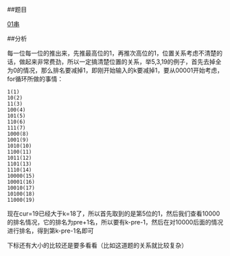 ##题目

[01串](http://acm.zjut.edu.cn/ShowProblem.aspx?ShowID=1135)

##分析

每一位每一位的推出来，先推最高位的1，再推次高位的1，位置关系考虑不清楚的话，做起来非常费劲，所以一定搞清楚位置的关系，举5,3,19的例子，首先去掉全为0的情况，那么排名要减掉1，即刚开始输入的k要减掉1，要从00001开始考虑，for循环所做的事情：

```
1(1)
10(2)
11(3)
100(4)
101(5)
110(6)
111(7)
1000(8)
1001(9)
1010(10)
1100(11)
1011(12)
1101(13)
1110(14)
10000(15)
10001(16)
10010(17)
10100(18)
11000(19)
```

现在cur=19已经大于k=18了，所以首先取到的是第5位的1，然后我们查看10000的排名情况，它的排名为pre+1名，所以要有k-pre-1，然后在对10000后面的情况进行排名，得到第k-pre-1名即可

下标还有大小的比较还是要多看看（比如这道题的关系就比较复杂）
